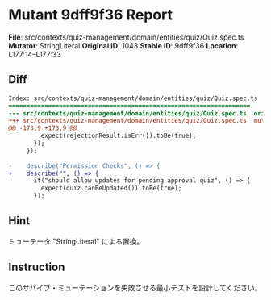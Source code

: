 # Mutant 9dff9f36 Report

**File**: src/contexts/quiz-management/domain/entities/quiz/Quiz.spec.ts
**Mutator**: StringLiteral
**Original ID**: 1043
**Stable ID**: 9dff9f36
**Location**: L177:14–L177:33

## Diff

```diff
Index: src/contexts/quiz-management/domain/entities/quiz/Quiz.spec.ts
===================================================================
--- src/contexts/quiz-management/domain/entities/quiz/Quiz.spec.ts	original
+++ src/contexts/quiz-management/domain/entities/quiz/Quiz.spec.ts	mutated #1043
@@ -173,9 +173,9 @@
         expect(rejectionResult.isErr()).toBe(true);
       });
     });
 
-    describe("Permission Checks", () => {
+    describe("", () => {
       it("should allow updates for pending approval quiz", () => {
         expect(quiz.canBeUpdated()).toBe(true);
       });
```

## Hint

ミューテータ "StringLiteral" による置換。

## Instruction

このサバイブ・ミューテーションを失敗させる最小テストを設計してください。
